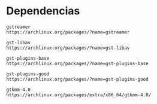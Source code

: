 # Dependencias

```
gstreamer
https://archlinux.org/packages/?name=gstreamer
```

```
gst-libav
https://archlinux.org/packages/?name=gst-libav
```

```
gst-plugins-base
https://archlinux.org/packages/?name=gst-plugins-base
```

```
gst-plugins-good
https://archlinux.org/packages/?name=gst-plugins-good
```

```
gtkmm-4.0
https://archlinux.org/packages/extra/x86_64/gtkmm-4.0/
```